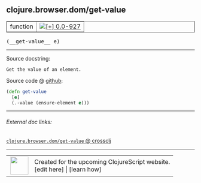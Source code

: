 ## clojure.browser.dom/get-value



 <table border="1">
<tr>
<td>function</td>
<td><a href="https://github.com/cljsinfo/cljs-api-docs/tree/0.0-927"><img valign="middle" alt="[+] 0.0-927" title="Added in 0.0-927" src="https://img.shields.io/badge/+-0.0--927-lightgrey.svg"></a> </td>
</tr>
</table>


 <samp>
(__get-value__ e)<br>
</samp>

---





Source docstring:

```
Get the value of an element.
```


Source code @ [github](https://github.com/clojure/clojurescript/blob/r2371/src/cljs/clojure/browser/dom.cljs#L131-L134):

```clj
(defn get-value
  [e]
  (.-value (ensure-element e)))
```

<!--
Repo - tag - source tree - lines:

 <pre>
clojurescript @ r2371
└── src
    └── cljs
        └── clojure
            └── browser
                └── <ins>[dom.cljs:131-134](https://github.com/clojure/clojurescript/blob/r2371/src/cljs/clojure/browser/dom.cljs#L131-L134)</ins>
</pre>

-->

---



###### External doc links:

[`clojure.browser.dom/get-value` @ crossclj](http://crossclj.info/fun/clojure.browser.dom.cljs/get-value.html)<br>

---

 <table>
<tr><td>
<img valign="middle" align="right" width="48px" src="http://i.imgur.com/Hi20huC.png">
</td><td>
Created for the upcoming ClojureScript website.<br>
[edit here] | [learn how]
</td></tr></table>

[edit here]:https://github.com/cljsinfo/cljs-api-docs/blob/master/cljsdoc/clojure.browser.dom_get-value.cljsdoc
[learn how]:https://github.com/cljsinfo/cljs-api-docs/wiki/cljsdoc-files

<!--

This information was too distracting to show to readers, but I'll leave it
commented here since it is helpful to:

- pretty-print the data used to generate this document
- and show how to retrieve that data



The API data for this symbol:

```clj
{:ns "clojure.browser.dom",
 :name "get-value",
 :signature ["[e]"],
 :history [["+" "0.0-927"]],
 :type "function",
 :full-name-encode "clojure.browser.dom_get-value",
 :source {:code "(defn get-value\n  [e]\n  (.-value (ensure-element e)))",
          :title "Source code",
          :repo "clojurescript",
          :tag "r2371",
          :filename "src/cljs/clojure/browser/dom.cljs",
          :lines [131 134]},
 :full-name "clojure.browser.dom/get-value",
 :docstring "Get the value of an element."}

```

Retrieve the API data for this symbol:

```clj
;; from Clojure REPL
(require '[clojure.edn :as edn])
(-> (slurp "https://raw.githubusercontent.com/cljsinfo/cljs-api-docs/catalog/cljs-api.edn")
    (edn/read-string)
    (get-in [:symbols "clojure.browser.dom/get-value"]))
```

-->
